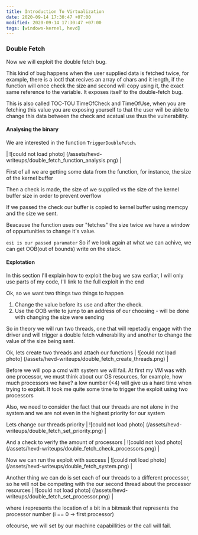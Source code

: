 ```yaml
---
title: Introduction To Virtualization
date: 2020-09-14 17:30:47 +07:00
modified: 2020-09-14 17:30:47 +07:00
tags: [windows-kernel, hevd]
---
```

### Double Fetch
Now we will exploit the double fetch bug.

This kind of bug happens when the user supplied data is fetched twice, for example, there is a ioctl that recives an array of
chars and it length, if the function will once check the size and second will copy using it, the exact same reference to the variable.
It exposes itself to the double-fetch bug.

This is also called TOC-TOU TimeOfCheck and TimeOfUse, when you are fetching this value you are exposing yourself to that the user will be able to change this data between the check and acatual use thus the vulnerability.

#### Analysing the binary
We are interested in the function `TriggerDoubleFetch`.

| ![could not load photo] (/assets/hevd-writeups/double_fetch_function_analysis.png) |

First of all we are getting some data from the function, for instance, the size of the kernel buffer

Then a check is made, the size of we supplied vs the size of the kernel buffer size in order to prevent overflow

If we passed the check our buffer is copied to kernel buffer using memcpy and the size we sent.

Beacause the function uses our "fetches" the size twice we have a window of oppurtunities to change it's value.

`esi is our passed paramater`
So if we look again at what we can achive, we can get OOB(out of bounds) write on the stack.

#### Explotation

In this section I'll explain how to exploit the bug we saw earliar, I will only use parts of my code, I'll link to the full exploit in the end

Ok, so we want two things two things to happen
1. Change the value before its use and after the check. 
2. Use the OOB write to jump to an address of our choosing - will be done with changing the size were sending

So in theory we will run two threads, one that will repetadly engage with the driver and will trigger a double fetch vulnerability and another to change the value of the size being sent.

Ok, lets create two threads and attach our functions
| ![could not load photo] (/assets/hevd-writeups/double_fetch_create_threads.png) |

Before we will pop a cmd with system we will fail.
At first my VM was with one processor, we must think about our OS resources, for example, how much processors we have? a low number (<4) will give us a hard time when trying to exploit.
It took me quite some time to trigger the exploit using two processors

Also, we need to consider the fact that our threads are not alone in the system and we are not even in the highest priority for our system

Lets change our threads priority
| ![could not load photo] (/assets/hevd-writeups/double_fetch_set_priority.png) |

And a check to verify the amount of processors
| ![could not load photo] (/assets/hevd-writeups/double_fetch_check_processors.png) |

Now we can run the exploit with success
| ![could not load photo] (/assets/hevd-writeups/double_fetch_system.png) |

Another thing we can do is set each of our threads to a different processor, so he will not be competing with the our second thread about the processor resources
| ![could not load photo] (/assets/hevd-writeups/double_fetch_set_processor.png) |

where i represents the location of a bit in a bitmask that represents the processor number (i == 0 -> first processor)

ofcourse, we will set by our machine capabillities or the call will fail.